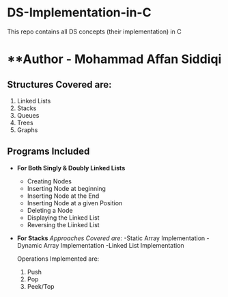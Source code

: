 # DS-Implementation-in-C
This repo contains all DS concepts (their implementation) in C
# **Author - Mohammad Affan Siddiqi
## Structures Covered are:
1. Linked Lists
2. Stacks
3. Queues
4. Trees
5. Graphs

## Programs Included

- **For Both Singly & Doubly Linked Lists**
  - Creating Nodes
  - Inserting Node at beginning
  - Inserting Node at the End
  - Inserting Node at a given Position
  - Deleting a Node
  - Displaying the Linked List
  - Reversing the Liinked List

- **For Stacks**
  *Approaches Covered are:*
    -Static Array Implementation
    -Dynamic Array Implementation
    -Linked List Implementation

  Operations Implemented are:
  1. Push
  2. Pop
  3. Peek/Top
  


